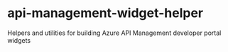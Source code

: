 # api-management-widget-helper
 Helpers and utilities for building Azure API Management developer portal widgets
